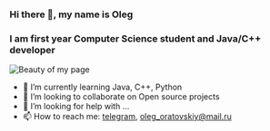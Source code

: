 ### Hi there 👋, my name is Oleg
### I am first year Computer Science student and Java/C++ developer

![Beauty of my page](https://c4.wallpaperflare.com/wallpaper/366/453/134/nature-landscape-panoramas-lake-wallpaper-preview.jpg)

- 🌱 I’m currently learning Java, C++, Python
- 👯 I’m looking to collaborate on Open source projects
- 🤔 I’m looking for help with ...
- 📫 How to reach me: [telegram](https://t.me/olegoratovskiy), oleg_oratovskiy@mail.ru
